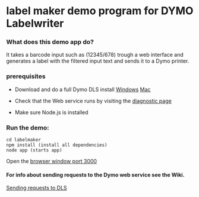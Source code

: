 # label maker demo program for DYMO Labelwriter

### What does this demo app do?

It takes a barcode input such as (12345/678) trough a web interface and generates a label with the filtered input text and sends it to a Dymo printer.


### prerequisites

 - Download and do a full Dymo DLS install [Windows](http://download.dymo.com/dymo/Software/Win/DLS8Setup.8.7.2.exe) [Mac](http://download.dymo.com/dymo/Software/Mac/DLS8Setup.8.7.2.dmg)
 
 - Check that the Web service runs by visiting the  [diagnostic page](https://127.0.0.1:41951/DYMO/DLS/Printing/Check)
 - Make sure Node.js is installed 

### Run the demo:
    cd labelmaker
    npm install (install all dependencies)
    node app (starts app)

Open the  [browser window port 3000](http://localhost:3000/)

#### For info about sending requests to the Dymo web service see the Wiki.

[Sending requests to DLS](https://github.com/ashleyvansteenacker/labelmaker/wiki/Dymo-requests)
